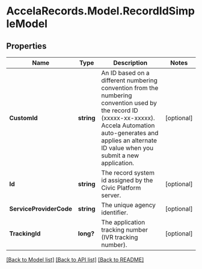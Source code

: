 # AccelaRecords.Model.RecordIdSimpleModel
## Properties

Name | Type | Description | Notes
------------ | ------------- | ------------- | -------------
**CustomId** | **string** | An ID based on a different numbering convention from the numbering convention used by the record ID (xxxxx-xx-xxxxx). Accela Automation auto-generates and applies an alternate ID value when you submit a new application. | [optional] 
**Id** | **string** | The record system id assigned by the Civic Platform server. | [optional] 
**ServiceProviderCode** | **string** | The unique agency identifier. | [optional] 
**TrackingId** | **long?** | The application tracking number (IVR tracking number). | [optional] 

[[Back to Model list]](../README.md#documentation-for-models) [[Back to API list]](../README.md#documentation-for-api-endpoints) [[Back to README]](../README.md)

